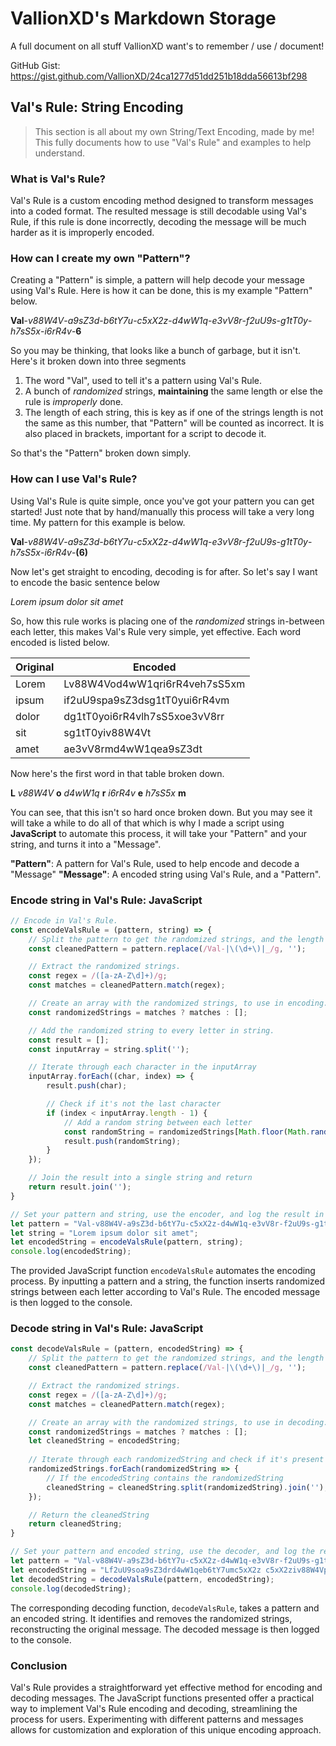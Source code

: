 # VallionXD's Markdown Storage
A full document on all stuff VallionXD want's to remember / use / document!

GitHub Gist: https://gist.github.com/VallionXD/24ca1277d51dd251b18dda56613bf298

## Val's Rule: String Encoding
> This section is all about my own String/Text Encoding, made by me! This fully documents how to use "Val's Rule" and examples to help understand.

### What is Val's Rule?
Val's Rule is a custom encoding method designed to transform messages into a coded format. The resulted message is still decodable using Val's Rule, if this rule is done incorrectly, decoding the message will be much harder as it is improperly encoded.

### How can I create my own "Pattern"?
Creating a "Pattern" is simple, a pattern will help decode your message using Val's Rule. Here is how it can be done, this is my example "Pattern" below.

**Val**-*v88W4V*-*a9sZ3d*-*b6tY7u*-*c5xX2z*-*d4wW1q*-*e3vV8r*-*f2uU9s*-*g1tT0y*-*h7sS5x*-*i6rR4v*-**6**

So you may be thinking, that looks like a bunch of garbage, but it isn't. Here's it broken down into three segments

1. The word "Val", used to tell it's a pattern using Val's Rule.
2.  A bunch of *randomized* strings, **maintaining** the same length or else the rule is *improperly* done.
3. The length of each string, this is key as if one of the strings length is not the same as this number, that "Pattern" will be counted as incorrect. It is also placed in brackets, important for a script to decode it.

So that's the "Pattern" broken down simply.

### How can I use Val's Rule?
Using Val's Rule is quite simple, once you've got your pattern you can get started! Just note that by hand/manually this process will take a very long time. My pattern  for this example is below.

**Val**-*v88W4V*-*a9sZ3d*-*b6tY7u*-*c5xX2z*-*d4wW1q*-*e3vV8r*-*f2uU9s*-*g1tT0y*-*h7sS5x*-*i6rR4v*-**(6)**

Now let's get straight to encoding, decoding is for after. So let's say I want to encode the basic sentence below

*Lorem ipsum dolor sit amet*

So, how this rule works is placing one of the *randomized* strings in-between each letter, this makes Val's Rule very simple, yet effective. Each word encoded is listed below.

| Original | Encoded |
|--|--|
| Lorem | Lv88W4Vod4wW1qri6rR4veh7sS5xm |
| ipsum | if2uU9spa9sZ3dsg1tT0yui6rR4vm |
| dolor | dg1tT0yoi6rR4vlh7sS5xoe3vV8rr |
| sit | sg1tT0yiv88W4Vt |
| amet | ae3vV8rmd4wW1qea9sZ3dt |

Now here's the first word in that table broken down.

**L** *v88W4V* **o** *d4wW1q* **r** *i6rR4v* **e** *h7sS5x* **m**

You can see, that this isn't so hard once broken down. But you may see it will take a while to do all of that which is why I made  a script using **JavaScript** to automate this process, it will take your "Pattern" and your string, and turns it into a "Message".

**"Pattern"**: A pattern for Val's Rule, used to help encode and decode a "Message"
**"Message"**: A encoded string using Val's Rule, and a "Pattern".

### Encode string in Val's Rule: JavaScript

```JavaScript
// Encode in Val's Rule.
const encodeValsRule = (pattern, string) => {
    // Split the pattern to get the randomized strings, and the length of them.
    const cleanedPattern = pattern.replace(/Val-|\(\d+\)|_/g, '');

    // Extract the randomized strings.
    const regex = /([a-zA-Z\d]+)/g;
    const matches = cleanedPattern.match(regex);

    // Create an array with the randomized strings, to use in encoding.
    const randomizedStrings = matches ? matches : [];

    // Add the randomized string to every letter in string.
    const result = [];
    const inputArray = string.split('');

    // Iterate through each character in the inputArray
    inputArray.forEach((char, index) => {
        result.push(char);

        // Check if it's not the last character
        if (index < inputArray.length - 1) {
            // Add a random string between each letter
            const randomString = randomizedStrings[Math.floor(Math.random() * randomizedStrings.length)];
            result.push(randomString);
        }
    });

    // Join the result into a single string and return
    return result.join('');
}

// Set your pattern and string, use the encoder, and log the result in the console
let pattern = "Val-v88W4V-a9sZ3d-b6tY7u-c5xX2z-d4wW1q-e3vV8r-f2uU9s-g1tT0y-h7sS5x-i6rR4v-(6)";
let string = "Lorem ipsum dolor sit amet";
let encodedString = encodeValsRule(pattern, string);
console.log(encodedString);
```

The provided JavaScript function `encodeValsRule` automates the encoding process. By inputting a pattern and a string, the function inserts randomized strings between each letter according to Val's Rule. The encoded message is then logged to the console.

### Decode string in Val's Rule: JavaScript
``` JavaScript
const decodeValsRule = (pattern, encodedString) => {
    // Split the pattern to get the randomized strings, and the length of them.
    const cleanedPattern = pattern.replace(/Val-|\(\d+\)|_/g, '');

    // Extract the randomized strings.
    const regex = /([a-zA-Z\d]+)/g;
    const matches = cleanedPattern.match(regex);

    // Create an array with the randomized strings, to use in decoding.
    const randomizedStrings = matches ? matches : [];
    let cleanedString = encodedString;
    
    // Iterate through each randomizedString and check if it's present in encodedString
    randomizedStrings.forEach(randomizedString => {
        // If the encodedString contains the randomizedString
        cleanedString = cleanedString.split(randomizedString).join('');
    });

    // Return the cleanedString
    return cleanedString;
}

// Set your pattern and encoded string, use the decoder, and log the result in the console
let pattern = "Val-v88W4V-a9sZ3d-b6tY7u-c5xX2z-d4wW1q-e3vV8r-f2uU9s-g1tT0y-h7sS5x-i6rR4v-(6)";
let encodedString = "Lf2uU9soa9sZ3drd4wW1qeb6tY7umc5xX2z c5xX2ziv88W4Vpv88W4Vsh7sS5xuc5xX2zmc5xX2z v88W4Vdd4wW1qoi6rR4vlv88W4Voc5xX2zra9sZ3d c5xX2zse3vV8rii6rR4vth7sS5x g1tT0yai6rR4vmh7sS5xef2uU9st";
let decodedString = decodeValsRule(pattern, encodedString);
console.log(decodedString);
```
The corresponding decoding function, `decodeValsRule`, takes a pattern and an encoded string. It identifies and removes the randomized strings, reconstructing the original message. The decoded message is then logged to the console.

### Conclusion
Val's Rule provides a straightforward yet effective method for encoding and decoding messages. The JavaScript functions presented offer a practical way to implement Val's Rule encoding and decoding, streamlining the process for users. Experimenting with different patterns and messages allows for customization and exploration of this unique encoding approach.
